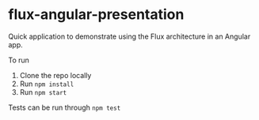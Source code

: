# flux-angular-presentation
Quick application to demonstrate using the Flux architecture in an Angular app.

To run

1. Clone the repo locally
2. Run `npm install`
3. Run `npm start`

Tests can be run through `npm test`
